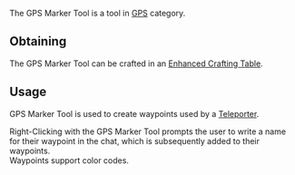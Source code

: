The GPS Marker Tool is a tool in [GPS](https://github.com/Slimefun/Slimefun4/wiki/GPS) category.

## Obtaining
The GPS Marker Tool can be crafted in an [Enhanced Crafting Table](https://github.com/Slimefun/Slimefun4/wiki/Enhanced-Crafting-Table).

## Usage
GPS Marker Tool is used to create waypoints used by a [Teleporter](https://github.com/Slimefun/Slimefun4/wiki/Teleporter).

Right-Clicking with the GPS Marker Tool prompts the user to write a name for their waypoint in the chat, which is subsequently added to their waypoints.
</br>Waypoints support color codes.
